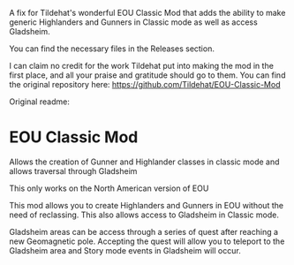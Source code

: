A fix for Tildehat's wonderful EOU Classic Mod that adds the ability to make generic Highlanders and Gunners in Classic mode as well as access Gladsheim.

You can find the necessary files in the Releases section.

I can claim no credit for the work Tildehat put into making the mod in the first place, and all your praise and gratitude should go to them.
You can find the original repository here: https://github.com/Tildehat/EOU-Classic-Mod

Original readme:

# EOU Classic Mod
 Allows the creation of Gunner and Highlander classes in classic mode and allows traversal through Gladsheim 


This only works on the North American version of EOU

This mod allows you to create Highlanders and Gunners in EOU without the need of reclassing. This also allows access to Gladsheim in Classic mode.

Gladsheim areas can be access through a series of quest after reaching a new Geomagnetic pole. Accepting the quest will allow you to teleport to the Gladsheim area and Story mode events in Gladsheim will occur.
